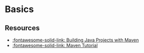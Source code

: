Basics
===

Resources
---

- [:fontawesome-solid-link: Building Java Projects with Maven](https://spring.io/guides/gs/maven/#scratch)
- [:fontawesome-solid-link: Maven Tutorial](http://tutorials.jenkov.com/maven/maven-tutorial.html)
